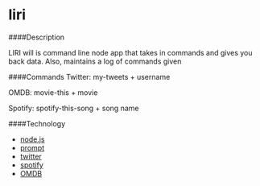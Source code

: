 # liri

####Description

LIRI will is command line node app that takes in commands and gives you back data. Also, maintains a log of commands given

####Commands
Twitter: my-tweets + username

OMDB: movie-this + movie

Spotify: spotify-this-song + song name

####Technology

* [node.js](https://nodejs.org/en/)
* [prompt](https://github.com/flatiron/prompt)
* [twitter](https://www.npmjs.com/package/twitter)
* [spotify](https://www.npmjs.com/package/spotify)
* [OMDB](http://www.omdbapi.com/)
